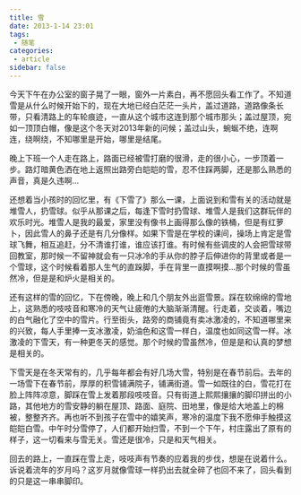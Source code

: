 ```yaml
---
title: 雪
date: 2013-1-14 23:01
tags:
 - 随笔
categories:
 - article
sidebar: false
---
```



今天下午在办公室的窗子晃了一眼，窗外一片素白，再不愿回头看工作了。不知道雪是从什么时候开始下的，现在大地已经白茫茫一头片，盖过道路，道路像条长带，只看清路上的车轮痕迹，一直从这个城市这连到那个城市那头；盖过屋顶，宛如一顶顶白帽，像是这个冬天对2013年新的问候；盖过山头，蜿蜒不绝，连啊连，绕啊绕，不知哪里是开始，哪里是结尾。   

晚上下班一个人走在路上，路面已经被雪打磨的很滑，走的很小心，一步顶着一步。路灯暗黄色洒在地上返照出路旁白皑皑的雪，忍不住踩两脚，还是那么熟悉的声音，真是久违啊…   

还想着当小孩时的回忆里，有《下雪了》那么一课，上面说到和雪有关的活动就是堆雪人，扔雪球。似乎从那课之后，每逢下雪时扔雪球、堆雪人是我们这群玩伴的欢乐时光。堆雪人是我的最爱，家里没有像书上画得那么像的铁桶，但是有红萝卜，因此雪人的鼻子还是有几分像样。如果下雪是在学校的课间，操场上肯定是雪球飞舞，相互追赶，分不清谁打谁，谁应该打谁。有时候有些调皮的人会把雪球带回教室，那时候一不留神就会有一只冰冷的手从你的脖子后伸进你的背里或者是一个雪球，这个时候看着那人生气的直跺脚，手在背里一直摸啊摸…那个时候的雪虽然冷，但是是和炉火是相关的。

还有这样的雪的回忆，下在傍晚，晚上和几个朋友外出逛雪景。踩在软绵绵的雪地上，这熟悉的吱吱音和寒冷的天气让疲倦的大脑渐渐清醒。行走着，交谈着，嘴边的白气融化了空中的雪片。行至街头，路旁的商铺竟有卖冰激凌的，不知道哪里来的兴致，每人手里捧一支冰激凌，奶油色和这雪一样白，温度也如同这雪一样。冰激凌的下雪天，有一种更冬天的感觉。那个时候的雪虽然冷，但是是和认真的梦想是相关的。

下雪天是在冬天常有的，几乎每年都会有好几场大雪，特别是在春节前后。去年的一场雪下在春节前，厚厚的积雪铺满院子，铺满街道。雪一如既往的白，雪花打在脸上阵阵凉意，脚踩在雪上发着那段吱吱音。只有街道上熙熙攘攘的脚印拼出的小路，其他地方的雪安静的躺在屋顶、路面、庭院、田地里，像是给大地盖上的棉被，整整齐齐。再也听不到孩子在雪中的嬉笑声，寒冷的温度下我不愿伸手触摸这皑皑白雪。中午时分雪停了，人们都开始扫雪，不到一个下午，村庄露出了原有的样子，这一切看来与雪无关。雪还是很冷，只是和天气相关。

回去的路上，一直踩在雪上走，吱吱声有节奏的应着我的步伐，想是在说着什么。诉说着流年的岁月吗？这岁月就像雪球一样扔出去就全碎了也回不来了，回头看到的只是这一串串脚印。